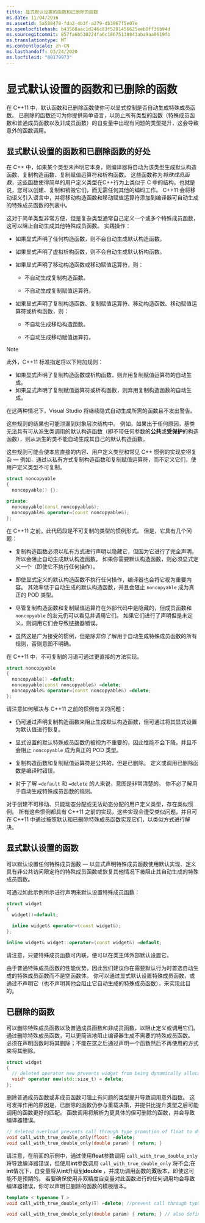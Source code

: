 ```yaml
---
title: 显式默认设置的函数和已删除的函数
ms.date: 11/04/2016
ms.assetid: 5a588478-fda2-4b3f-a279-db3967f5e07e
ms.openlocfilehash: b43588aac1d246c83f5281456625eeb0ff36b94d
ms.sourcegitcommit: 857fa6b530224fa6c18675138043aba9aa0619fb
ms.translationtype: MT
ms.contentlocale: zh-CN
ms.lasthandoff: 03/24/2020
ms.locfileid: "80179973"
---
```

# <a name="explicitly-defaulted-and-deleted-functions"></a>显式默认设置的函数和已删除的函数

在 C++11 中，默认函数和已删除函数使你可以显式控制是否自动生成特殊成员函数。 已删除的函数还可为你提供简单语言，以防止所有类型的函数（特殊成员函数和普通成员函数以及非成员函数）的自变量中出现有问题的类型提升，这会导致意外的函数调用。

## <a name="benefits-of-explicitly-defaulted-and-deleted-functions"></a>显式默认设置的函数和已删除函数的好处

在 C++ 中，如果某个类型未声明它本身，则编译器将自动为该类型生成默认构造函数、复制构造函数、复制赋值运算符和析构函数。 这些函数称为*特殊成员函数*，这些函数使得简单的用户定义类型在C++行为上类似于 C 中的结构。也就是说，您可以创建、复制和销毁它们，而无需任何其他的编码工作。 C++11 会将移动语义引入语言中，并将移动构造函数和移动赋值运算符添加到编译器可自动生成的特殊成员函数的列表中。

这对于简单类型非常方便，但是复杂类型通常自己定义一个或多个特殊成员函数，这可以阻止自动生成其他特殊成员函数。 实践操作：

- 如果显式声明了任何构造函数，则不会自动生成默认构造函数。

- 如果显式声明了虚拟析构函数，则不会自动生成默认析构函数。

- 如果显式声明了移动构造函数或移动赋值运算符，则：

   - 不自动生成复制构造函数。

   - 不自动生成复制赋值运算符。

- 如果显式声明了复制构造函数、复制赋值运算符、移动构造函数、移动赋值运算符或析构函数，则：

   - 不自动生成移动构造函数。

   - 不自动生成移动赋值运算符。

> [!NOTE]
> 此外，C++11 标准指定将以下附加规则：
>
> - 如果显式声明了复制构造函数或析构函数，则弃用复制赋值运算符的自动生成。
> - 如果显式声明了复制赋值运算符或析构函数，则弃用复制构造函数的自动生成。
>
> 在这两种情况下，Visual Studio 将继续隐式自动生成所需的函数且不发出警告。

这些规则的结果也可能泄漏到对象层次结构中。 例如，如果出于任何原因，基类无法具有可从派生类调用的默认构造函数（即不带任何参数的**公共**或**受保护**的构造函数），则从派生的类不能自动生成其自己的默认构造函数。

这些规则可能会使本应直接的内容、用户定义类型和常见 C++ 惯例的实现变得复杂 — 例如，通过以私有方式复制构造函数和复制赋值运算符，而不定义它们，使用户定义类型不可复制。

```cpp
struct noncopyable
{
  noncopyable() {};

private:
  noncopyable(const noncopyable&);
  noncopyable& operator=(const noncopyable&);
};
```

在 C++11 之前，此代码段是不可复制的类型的惯例形式。 但是，它具有几个问题：

- 复制构造函数必须以私有方式进行声明以隐藏它，但因为它进行了完全声明，所以会阻止自动生成默认构造函数。 如果你需要默认构造函数，则必须显式定义一个（即使它不执行任何操作）。

- 即使显式定义的默认构造函数不执行任何操作，编译器也会将它视为重要内容。 其效率低于自动生成的默认构造函数，并且会阻止 `noncopyable` 成为真正的 POD 类型。

- 尽管复制构造函数和复制赋值运算符在外部代码中是隐藏的，但成员函数和 `noncopyable` 的友元仍可以看见并调用它们。 如果它们进行了声明但是未定义，则调用它们会导致链接器错误。

- 虽然这是广为接受的惯例，但是除非你了解用于自动生成特殊成员函数的所有规则，否则意图不明确。

在 C++11 中，不可复制的习语可通过更直接的方法实现。

```cpp
struct noncopyable
{
  noncopyable() =default;
  noncopyable(const noncopyable&) =delete;
  noncopyable& operator=(const noncopyable&) =delete;
};
```

请注意如何解决与 C++11 之前的惯例有关的问题：

- 仍可通过声明复制构造函数来阻止生成默认构造函数，但可通过将其显式设置为默认值进行恢复。

- 显式设置的默认特殊成员函数仍被视为不重要的，因此性能不会下降，并且不会阻止 `noncopyable` 成为真正的 POD 类型。

- 复制构造函数和复制赋值运算符是公共的，但是已删除。 定义或调用已删除函数是编译时错误。

- 对于了解 `=default` 和 `=delete` 的人来说，意图是非常清楚的。 你不必了解用于自动生成特殊成员函数的规则。

对于创建不可移动、只能动态分配或无法动态分配的用户定义类型，存在类似惯例。 所有这些惯例都具有 C++11 之前的实现，这些实现会遭受类似问题，并且可在 C++11 中通过按照默认和已删除特殊成员函数实现它们，以类似方式进行解决。

## <a name="explicitly-defaulted-functions"></a>显式默认设置的函数

可以默认设置任何特殊成员函数 — 以显式声明特殊成员函数使用默认实现、定义具有非公共访问限定符的特殊成员函数或恢复其他情况下被阻止其自动生成的特殊成员函数。

可通过如此示例所示进行声明来默认设置特殊成员函数：

```cpp
struct widget
{
  widget()=default;

  inline widget& operator=(const widget&);
};

inline widget& widget::operator=(const widget&) =default;
```

请注意，只要特殊成员函数可内联，便可以在类主体外部默认设置它。

由于普通特殊成员函数的性能优势，因此我们建议你在需要默认行为时首选自动生成的特殊成员函数而不是空函数体。 你可以通过显式默认设置特殊成员函数，或通过不声明它（也不声明其他会阻止它自动生成的特殊成员函数），来实现此目的。

## <a name="deleted-functions"></a>已删除的函数

可以删除特殊成员函数以及普通成员函数和非成员函数，以阻止定义或调用它们。 通过删除特殊成员函数，可以更简洁地阻止编译器生成不需要的特殊成员函数。 必须在声明函数时将其删除；不能在这之后通过声明一个函数然后不再使用的方式来将其删除。

```cpp
struct widget
{
  // deleted operator new prevents widget from being dynamically allocated.
  void* operator new(std::size_t) = delete;
};
```

删除普通成员函数或非成员函数可阻止有问题的类型提升导致调用意外函数。 这可发挥作用的原因是，已删除的函数仍参与重载决策，并提供比提升类型之后可能调用的函数更好的匹配。 函数调用将解析为更具体的但可删除的函数，并会导致编译器错误。

```cpp
// deleted overload prevents call through type promotion of float to double from succeeding.
void call_with_true_double_only(float) =delete;
void call_with_true_double_only(double param) { return; }
```

请注意，在前面的示例中，通过使用**float**参数调用 `call_with_true_double_only` 将导致编译器错误，但使用**int**参数调用 `call_with_true_double_only` 将不会;在**int**情况下，自变量将从**int**升级到**double** ，并成功调用函数的**双**版本，即使这可能不是预期的。 若要确保使用非双精度自变量对此函数进行的任何调用均会导致编译器错误，你可以声明已删除的函数的模板版本。

```cpp
template < typename T >
void call_with_true_double_only(T) =delete; //prevent call through type promotion of any T to double from succeeding.

void call_with_true_double_only(double param) { return; } // also define for const double, double&, etc. as needed.
```
